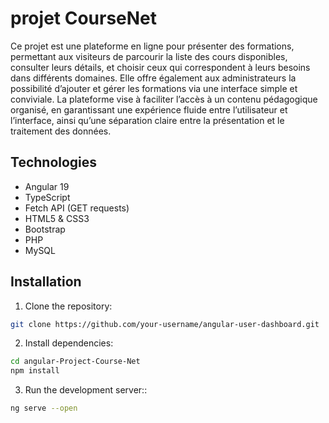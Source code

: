 
# projet CourseNet 

Ce projet est une plateforme en ligne pour présenter des formations, permettant aux visiteurs de parcourir la liste des cours disponibles, consulter leurs détails, et choisir ceux qui correspondent à leurs besoins dans différents domaines.
Elle offre également aux administrateurs la possibilité d’ajouter et gérer les formations via une interface simple et conviviale.
La plateforme vise à faciliter l’accès à un contenu pédagogique organisé, en garantissant une expérience fluide entre l’utilisateur et l’interface, ainsi qu’une séparation claire entre la présentation et le traitement des données.



## Technologies 

- Angular 19
- TypeScript
- Fetch API (GET requests)
- HTML5 & CSS3
- Bootstrap
- PHP
- MySQL


## Installation

1. Clone the repository:

```bash
git clone https://github.com/your-username/angular-user-dashboard.git
```

2. Install dependencies:
```bash
cd angular-Project-Course-Net
npm install
```

3. Run the development server::
```bash
ng serve --open
```


